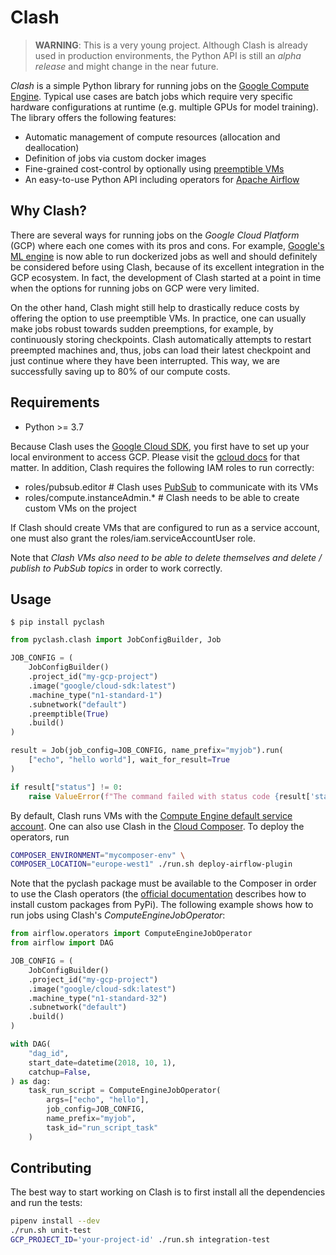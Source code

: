 
# Clash
> **WARNING**: This is a very young project. Although Clash is already used in production environments, the  Python API is still an *alpha release* and might change in the near future.

*Clash* is a simple Python library for running jobs on the [Google Compute Engine](https://cloud.google.com/compute/). Typical use cases are batch jobs which require very specific hardware configurations at runtime (e.g. multiple GPUs for model training). The library offers the following features:

* Automatic management of compute resources (allocation and deallocation)
* Definition of jobs via custom docker images
* Fine-grained cost-control by optionally using [preemptible VMs](https://cloud.google.com/preemptible-vms/)
* An easy-to-use Python API including operators for [Apache Airflow](https://airflow.apache.org/)

## Why Clash?

There are several ways for running jobs on the *Google Cloud Platform* (GCP) where each one comes with its pros and cons. For example, [Google's ML engine](https://cloud.google.com/ml-engine/) is now able to run dockerized jobs as well and should definitely be considered before using Clash, because of its excellent integration in the GCP ecosystem. In fact, the development of Clash started at a point in time when the options for running jobs on GCP were very limited.

On the other hand, Clash might still help to drastically reduce costs by offering the option to use preemptible VMs. In practice, one can usually make jobs robust towards sudden preemptions, for example, by continuously storing checkpoints. Clash automatically attempts to restart preempted machines and, thus, jobs can load their latest checkpoint and just continue where they have been interrupted. This way, we are successfully saving up to 80% of our compute costs.

## Requirements

* Python >= 3.7

Because Clash uses the [Google Cloud SDK](https://github.com/googleapis/google-cloud-python), you first have to set up your local environment to access GCP. Please visit the [gcloud docs](https://cloud.google.com/sdk/gcloud/reference/auth/) for that matter. In addition, Clash requires the following IAM roles to run correctly:

* roles/pubsub.editor # Clash uses [PubSub](https://cloud.google.com/pubsub/docs/) to communicate with its VMs
* roles/compute.instanceAdmin.* # Clash needs to be able to create custom VMs on the project

 If Clash should create VMs that are configured to run as a service account, one must also grant the roles/iam.serviceAccountUser role. 
 
 Note that *Clash VMs also need to be able to delete themselves and delete / publish to PubSub topics* in order to work correctly.

## Usage

```
$ pip install pyclash
```

```Python
from pyclash.clash import JobConfigBuilder, Job

JOB_CONFIG = (
    JobConfigBuilder()
    .project_id("my-gcp-project")
    .image("google/cloud-sdk:latest")
    .machine_type("n1-standard-1")
    .subnetwork("default")
    .preemptible(True)
    .build()
)

result = Job(job_config=JOB_CONFIG, name_prefix="myjob").run(
    ["echo", "hello world"], wait_for_result=True
)

if result["status"] != 0:
    raise ValueError(f"The command failed with status code {result['status']}")
```

By default, Clash runs VMs with the [Compute Engine default service account](https://cloud.google.com/compute/docs/access/service-accounts). One can also use Clash in the [Cloud Composer](https://cloud.google.com/composer/). To deploy the operators, run

```Bash
COMPOSER_ENVIRONMENT="mycomposer-env" \
COMPOSER_LOCATION="europe-west1" ./run.sh deploy-airflow-plugin
```

Note that the pyclash package must be available to the Composer in order to use the Clash operators (the  [official documentation](https://cloud.google.com/composer/docs/how-to/using/installing-python-dependencies) describes how to install custom packages from PyPi). The following example shows how to run jobs using Clash's *ComputeEngineJobOperator*:

```Python
from airflow.operators import ComputeEngineJobOperator
from airflow import DAG

JOB_CONFIG = (
    JobConfigBuilder()
    .project_id("my-gcp-project")
    .image("google/cloud-sdk:latest")
    .machine_type("n1-standard-32")
    .subnetwork("default")
    .build()
)

with DAG(
    "dag_id",
    start_date=datetime(2018, 10, 1),
    catchup=False,
) as dag:
    task_run_script = ComputeEngineJobOperator(
        args=["echo", "hello"],
        job_config=JOB_CONFIG,
        name_prefix="myjob",
        task_id="run_script_task"
    )
```

## Contributing

The best way to start working on Clash is to first install all the dependencies and run the tests:

```Bash
pipenv install --dev
./run.sh unit-test
GCP_PROJECT_ID='your-project-id' ./run.sh integration-test
```
